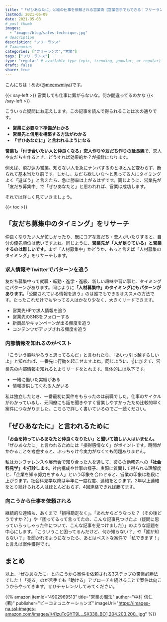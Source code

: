 ```yaml
---
title: "「ぜひあなたに」と絵の仕事を依頼される営業術【営業苦手でもできる｜フリーランス｜イラストレーター】"
lastmod: 2021-05-09
date: 2021-05-03 
# post thumb
images:
  - "images/blog/sales-technique.jpg"
# description
description: "フリーランス"
# Taxonomies
categories: ["フリーランス","営業"]
tags: ["フリーランス"]
type: "regular" # available type (epic, trending, popular, or regular)
draft: false
share: true
---
```


こんにちは！めお(<u><a href="https://twitter.com/meeowmiya">@meeowmiya</a></u>)です。

{{< say-left >}}
営業しても仕事に繋がらないな。何か間違ってるのかな
{{< /say-left >}}

こういった疑問にお応えします。この記事を読んで得られることは次の通りです。
* **営業に必要な下準備がわかる**
* **営業先と信用を構築する方法がわかる**
* **「ぜひあなたに」と言われるようになる**


<span class="keiko-red">**営業も「付き合いたい人と仲良くなる」恋人作りや友だち作りの延長線**</span>で、恋人や友だちを作るとき、どうすれば効果的か？が指針になります。

例えば、飛び込み営業。知らない人を急にナンパするのとほとんど変わらず、断られて基本当たり前です。しかし、友だち欲しいな〜と思ってる人にタイミングよく「遊ぼう」と言えたら、急に勝率は上がるはずです。同じように、営業先が「友だち募集中」で「ぜひあなたと」と思われれば、営業は成功します。

それでは詳しく見ていきましょう。


{{< toc >}}

## 「友だち募集中のタイミング」をリサーチ
仲良くなりたい人が忙しかったり、既にコアな友だち・恋人がいたりすると、自分の優先順位は低いですよね。同じように、<span class="keiko-red">**営業先が「人が足りている」と営業するのは難しいです。**</span>まず「人材募集中」かどうか、もっと言えば「人材募集のタイミング」をリサーチします。

### 求人情報やTwitterでパターンを追う
友だち募集中って就職・転勤・進学・進級、新しい趣味や習い事と、タイミングにパターンがあります。同じように<span class="keiko-red">**「人材募集中」のタイミングにもパターンがあります。**</span>「公開されている情報を追う」のは誰でもできるオススメの方法です。たったこれだけでもやってる人はかなり少なく、大きくリードできます。

* 営業先HPで求人情報を追う
* 営業先のSNSをフォローする
* 新商品やキャンペーンが出る頻度を追う
* コンテンツがアップされる頻度を追う

### 内部情報を知れるのがベスト
「こういう趣味やろうと思ってるんだ」と言われたり、「あいつ引っ越すらしいよ」と知れれば、一番先に行動を起こせますよね。同じように、☝️に加えて、営業先の内部情報を知れるとよりリードをとれます。具体的には以下です。

* 一緒に働いた実績がある
* 情報提供してくれる人がいる

私は独立したとき、一番最初に案件をもらったのは前職でした。仕事のサイクルがわかっているし、元同僚にも話を聞きやすく営業しやすかったため比較的早く案件につながりました。こちらで詳しく書いているのでご一読ください。

## 「ぜひあなたに」と言われるために
<span class="keiko-red">**「お金を持っているあなたと仲良くなりたい」と聞いて嬉しい人はいません。**</span>「ぜひあなたに」と言われるためには「損得感情なく」がポイントです。時間がかかることを考慮すると、ぶっちゃけ今実力がなくても問題ありません。

私はカンファレンスや展示会で知り合った人を通して、彼らの勤務先への<span class="keiko-red">**「社会科見学」を打診します。**</span>社内構成や仕事の様子、実際に質問して得られる理解度と、「企業を知る努力をする人」という印象を合わせると、営業の印象は格段に上がります。社会科見学以降は半年に一度程度、連絡をとります。2年以上連絡をとり続けられる人はほとんどおらず、4回連絡できれば勝てます。


### 向こうから仕事を依頼される
継続的な連絡も、あくまで「損得勘定なく」。「あれからどうなった？（その後どうですか？）」や「困ってるって言ってたの、こんな記事見つけたよ（疑問に思っていらっしゃった件について、こんな記事を見つけました）」のような話題を中心にします。「こういうこと困ってるんだけど、何か知らない？」や「誰か知らない？」を聞かれるようになったら、あとはベストな案件で「私できます！」と言えば案件獲得です。

## まとめ
以上、「ぜひあなたに」と向こうから案件を依頼される3ステップの営業必勝法でした！「売る」のが苦手でも「助ける」アプローチを続けることで案件は向こうからやってきます。ぜひチャレンジしてみてください。

{{% amazon 
  itemId="4902969513"
  title="営業の魔法"
  author="中村 信仁  (著)"
  publisher="ビーコミュニケーションズ"
  imageUrl="https://images-na.ssl-images-amazon.com/images/I/41zuTcGYT9L._SX338_BO1,204,203,200_.jpg"
%}}